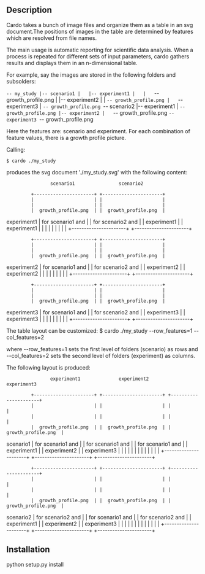 Description
-----------

Cardo takes a bunch of image files and organize them as a table in an svg
document.The positions of images in the table are determined by features
which are resolved from file names.

The main usage is automatic reporting for scientific data analysis.
When a process is repeated for different sets of input parameters, cardo
gathers results and displays them in an n-dimensional table.

For example, say the images are stored in the following folders
and subsolders:

`-- my_study
    |-- scenario1
    |   |-- experiment1
    |   |   `-- growth_profile.png
    |   |-- experiment2
    |   |   `-- growth_profile.png
    |   `-- experiment3
    |       `-- growth_profile.png
    `-- scenario2
        |-- experiment1
        |   `-- growth_profile.png
        |-- experiment2
        |   `-- growth_profile.png
        `-- experiment3
            `-- growth_profile.png
   

Here the features are: scenario and experiment. For each combination of feature
values, there is a growth profile picture.

Calling:

    $ cardo ./my_study

produces the svg document './my_study.svg' with the following content:


                    scenario1                scenario2        
                                                              
             +----------------------+ +----------------------+
             |                      | |                      |
             |                      | |                      |
             |  growth_profile.png  | |  growth_profile.png  |
experiment1  |  for scenario1 and   | |  for scenario2 and   |
             |  experiment1         | |  experiment1         |
             |                      | |                      |
             |                      | |                      |
             +----------------------+ +----------------------+

             +----------------------+ +----------------------+
             |                      | |                      |
             |                      | |                      |
             |  growth_profile.png  | |  growth_profile.png  |
experiment2  |  for scenario1 and   | |  for scenario2 and   |
             |  experiment2         | |  experiment2         |
             |                      | |                      |
             |                      | |                      |
             +----------------------+ +----------------------+

             +----------------------+ +----------------------+
             |                      | |                      |
             |                      | |                      |
             |  growth_profile.png  | |  growth_profile.png  |
experiment3  |  for scenario1 and   | |  for scenario2 and   |
             |  experiment3         | |  experiment3         |
             |                      | |                      |
             |                      | |                      |
             +----------------------+ +----------------------+


The table layout can be customized:
   $ cardo ./my_study --row_features=1 --col_features=2

where --row_features=1 sets the first level of folders (scenario) as rows
and --col_features=2 sets the second level of folders (experiment) as columns.

The following layout is produced:

                    experiment1              experiment2             experiment3  
                                                              
             +----------------------+ +----------------------+ +----------------------+ 
             |                      | |                      | |                      | 
             |                      | |                      | |                      | 
             |  growth_profile.png  | |  growth_profile.png  | |  growth_profile.png  | 
scenario1    |  for scenario1 and   | |  for scenario1 and   | |  for scenario1 and   | 
             |  experiment1         | |  experiment2         | |  experiment3         | 
             |                      | |                      | |                      | 
             |                      | |                      | |                      | 
             +----------------------+ +----------------------+ +----------------------+
                                                               
             +----------------------+ +----------------------+ +----------------------+
             |                      | |                      | |                      |
             |                      | |                      | |                      |
             |  growth_profile.png  | |  growth_profile.png  | |  growth_profile.png  |
scenario2    |  for scenario2 and   | |  for scenario1 and   | |  for scenario2 and   |
             |  experiment1         | |  experiment2         | |  experiment3         |
             |                      | |                      | |                      |
             |                      | |                      | |                      |
             +----------------------+ +----------------------+ +----------------------+
             
             
Installation
------------

python setup.py install

